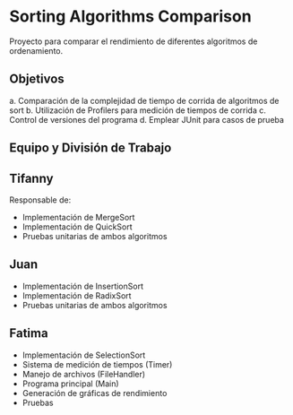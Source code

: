 # Sorting Algorithms Comparison

Proyecto para comparar el rendimiento de diferentes algoritmos de ordenamiento.

## Objetivos
a. Comparación de la complejidad de tiempo de corrida de algoritmos de sort
b. Utilización de Profilers para medición de tiempos de corrida
c. Control de versiones del programa
d. Emplear JUnit para casos de prueba

## Equipo y División de Trabajo

## Tifanny
Responsable de:
- Implementación de MergeSort
- Implementación de QuickSort
- Pruebas unitarias de ambos algoritmos

## Juan 
- Implementación de InsertionSort
- Implementación de RadixSort
- Pruebas unitarias de ambos algoritmos

## Fatima 
- Implementación de SelectionSort
- Sistema de medición de tiempos (Timer)
- Manejo de archivos (FileHandler)
- Programa principal (Main)
- Generación de gráficas de rendimiento
- Pruebas



  
